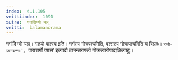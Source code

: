 ```yaml
---
index:  4.1.105
vrittiindex:  1091
sutra:  गर्गादिभ्यो यञ्
vritti:  balamanorama 
---
```


गर्गादिभ्यो यञ्। गाग्र्यो वात्स्य इति। गर्गस्य गोत्रपत्यमिति, वत्सस्य गोत्रापत्यमिति च विग्रहः। `रामो-जामदग्न्यः', `पाराशर्यो व्यास' इत्यादौ त्वनन्तरापत्ये गोत्रात्वारोपाद्यञित्याहुः।

